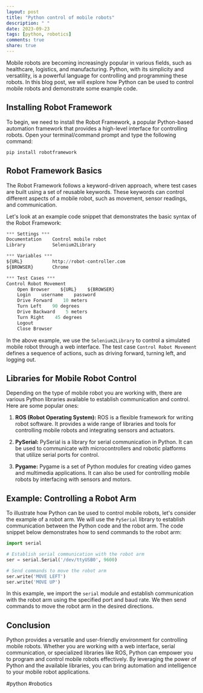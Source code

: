 ```yaml
---
layout: post
title: "Python control of mobile robots"
description: " "
date: 2023-09-23
tags: [python, robotics]
comments: true
share: true
---
```


Mobile robots are becoming increasingly popular in various fields, such as healthcare, logistics, and manufacturing. Python, with its simplicity and versatility, is a powerful language for controlling and programming these robots. In this blog post, we will explore how Python can be used to control mobile robots and demonstrate some example code.

## Installing Robot Framework

To begin, we need to install the Robot Framework, a popular Python-based automation framework that provides a high-level interface for controlling robots. Open your terminal/command prompt and type the following command:

```
pip install robotframework
```

## Robot Framework Basics

The Robot Framework follows a keyword-driven approach, where test cases are built using a set of reusable keywords. These keywords can control different aspects of a mobile robot, such as movement, sensor readings, and communication.

Let's look at an example code snippet that demonstrates the basic syntax of the Robot Framework:

```python
*** Settings ***
Documentation    Control mobile robot
Library          Selenium2Library

*** Variables ***
${URL}           http://robot-controller.com
${BROWSER}       Chrome

*** Test Cases ***
Control Robot Movement
    Open Browser    ${URL}    ${BROWSER}
    Login    username    password
    Drive Forward    10 meters
    Turn Left    90 degrees
    Drive Backward    5 meters
    Turn Right    45 degrees
    Logout
    Close Browser
```

In the above example, we use the `Selenium2Library` to control a simulated mobile robot through a web interface. The test case `Control Robot Movement` defines a sequence of actions, such as driving forward, turning left, and logging out.

## Libraries for Mobile Robot Control

Depending on the type of mobile robot you are working with, there are various Python libraries available to establish communication and control. Here are some popular ones:

1. **ROS (Robot Operating System):** ROS is a flexible framework for writing robot software. It provides a wide range of libraries and tools for controlling mobile robots and integrating sensors and actuators.

2. **PySerial:** PySerial is a library for serial communication in Python. It can be used to communicate with microcontrollers and robotic platforms that utilize serial ports for control.

3. **Pygame:** Pygame is a set of Python modules for creating video games and multimedia applications. It can also be used for controlling mobile robots by interfacing with sensors and motors.

## Example: Controlling a Robot Arm

To illustrate how Python can be used to control mobile robots, let's consider the example of a robot arm. We will use the `PySerial` library to establish communication between the Python code and the robot arm. The code snippet below demonstrates how to send commands to the robot arm:

```python
import serial

# Establish serial communication with the robot arm
ser = serial.Serial('/dev/ttyUSB0', 9600)

# Send commands to move the robot arm
ser.write('MOVE LEFT')
ser.write('MOVE UP')
```

In this example, we import the `serial` module and establish communication with the robot arm using the specified port and baud rate. We then send commands to move the robot arm in the desired directions.

## Conclusion

Python provides a versatile and user-friendly environment for controlling mobile robots. Whether you are working with a web interface, serial communication, or specialized libraries like ROS, Python can empower you to program and control mobile robots effectively. By leveraging the power of Python and the available libraries, you can bring automation and intelligence to your mobile robot applications.

#python #robotics